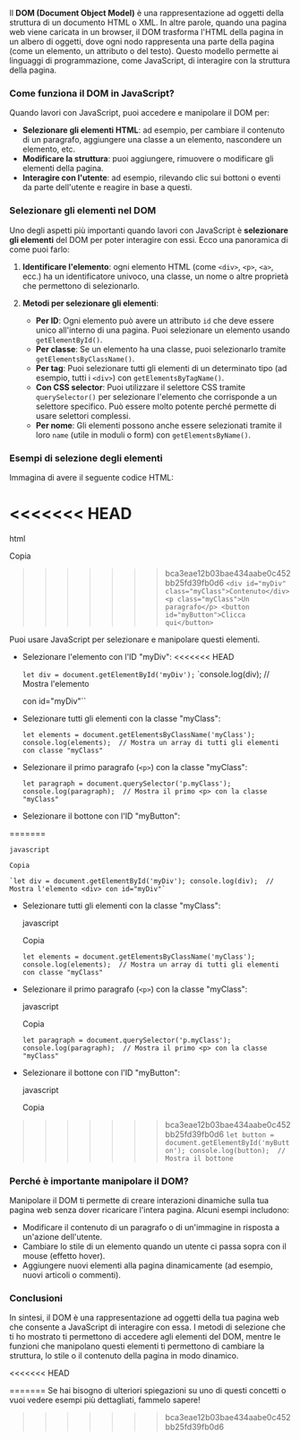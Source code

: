 Il **DOM (Document Object Model)** è una rappresentazione ad oggetti della struttura di un documento HTML o XML. In altre parole, quando una pagina web viene caricata in un browser, il DOM trasforma l'HTML della pagina in un albero di oggetti, dove ogni nodo rappresenta una parte della pagina (come un elemento, un attributo o del testo). Questo modello permette ai linguaggi di programmazione, come JavaScript, di interagire con la struttura della pagina.

### Come funziona il DOM in JavaScript?

Quando lavori con JavaScript, puoi accedere e manipolare il DOM per:

- **Selezionare gli elementi HTML**: ad esempio, per cambiare il contenuto di un paragrafo, aggiungere una classe a un elemento, nascondere un elemento, etc.
- **Modificare la struttura**: puoi aggiungere, rimuovere o modificare gli elementi della pagina.
- **Interagire con l'utente**: ad esempio, rilevando clic sui bottoni o eventi da parte dell'utente e reagire in base a questi.

### Selezionare gli elementi nel DOM

Uno degli aspetti più importanti quando lavori con JavaScript è **selezionare gli elementi** del DOM per poter interagire con essi. Ecco una panoramica di come puoi farlo:

1. **Identificare l'elemento**: ogni elemento HTML (come `<div>`, `<p>`, `<a>`, ecc.) ha un identificatore univoco, una classe, un nome o altre proprietà che permettono di selezionarlo.
    
2. **Metodi per selezionare gli elementi**:
    
    - **Per ID**: Ogni elemento può avere un attributo `id` che deve essere unico all'interno di una pagina. Puoi selezionare un elemento usando `getElementById()`.
    - **Per classe**: Se un elemento ha una classe, puoi selezionarlo tramite `getElementsByClassName()`.
    - **Per tag**: Puoi selezionare tutti gli elementi di un determinato tipo (ad esempio, tutti i `<div>`) con `getElementsByTagName()`.
    - **Con CSS selector**: Puoi utilizzare il selettore CSS tramite `querySelector()` per selezionare l'elemento che corrisponde a un selettore specifico. Può essere molto potente perché permette di usare selettori complessi.
    - **Per nome**: Gli elementi possono anche essere selezionati tramite il loro `name` (utile in moduli o form) con `getElementsByName()`.

### Esempi di selezione degli elementi

Immagina di avere il seguente codice HTML:

<<<<<<< HEAD
=======
html

Copia

>>>>>>> bca3eae12b03bae434aabe0c452bb25fd39fb0d6
`<div id="myDiv" class="myClass">Contenuto</div> <p class="myClass">Un paragrafo</p> <button id="myButton">Clicca qui</button>`

Puoi usare JavaScript per selezionare e manipolare questi elementi.

- Selezionare l'elemento con l'ID "myDiv":
<<<<<<< HEAD

    `let div = document.getElementById('myDiv');` 
    `console.log(div);  // Mostra l'elemento <div> con id="myDiv"``
    
- Selezionare tutti gli elementi con la classe "myClass":
 
    `let elements = document.getElementsByClassName('myClass'); console.log(elements);  // Mostra un array di tutti gli elementi con classe "myClass"`
    
- Selezionare il primo paragrafo (`<p>`) con la classe "myClass":

    `let paragraph = document.querySelector('p.myClass'); console.log(paragraph);  // Mostra il primo <p> con la classe "myClass"`
    
- Selezionare il bottone con l'ID "myButton":

=======
    
    javascript
    
    Copia
    
    `let div = document.getElementById('myDiv'); console.log(div);  // Mostra l'elemento <div> con id="myDiv"`
    
- Selezionare tutti gli elementi con la classe "myClass":
    
    javascript
    
    Copia
    
    `let elements = document.getElementsByClassName('myClass'); console.log(elements);  // Mostra un array di tutti gli elementi con classe "myClass"`
    
- Selezionare il primo paragrafo (`<p>`) con la classe "myClass":
    
    javascript
    
    Copia
    
    `let paragraph = document.querySelector('p.myClass'); console.log(paragraph);  // Mostra il primo <p> con la classe "myClass"`
    
- Selezionare il bottone con l'ID "myButton":
    
    javascript
    
    Copia
    
>>>>>>> bca3eae12b03bae434aabe0c452bb25fd39fb0d6
    `let button = document.getElementById('myButton'); console.log(button);  // Mostra il bottone`
    

### Perché è importante manipolare il DOM?

Manipolare il DOM ti permette di creare interazioni dinamiche sulla tua pagina web senza dover ricaricare l'intera pagina. Alcuni esempi includono:

- Modificare il contenuto di un paragrafo o di un'immagine in risposta a un'azione dell'utente.
- Cambiare lo stile di un elemento quando un utente ci passa sopra con il mouse (effetto hover).
- Aggiungere nuovi elementi alla pagina dinamicamente (ad esempio, nuovi articoli o commenti).

### Conclusioni

In sintesi, il DOM è una rappresentazione ad oggetti della tua pagina web che consente a JavaScript di interagire con essa. I metodi di selezione che ti ho mostrato ti permettono di accedere agli elementi del DOM, mentre le funzioni che manipolano questi elementi ti permettono di cambiare la struttura, lo stile o il contenuto della pagina in modo dinamico.

<<<<<<< HEAD



=======
Se hai bisogno di ulteriori spiegazioni su uno di questi concetti o vuoi vedere esempi più dettagliati, fammelo sapere!
>>>>>>> bca3eae12b03bae434aabe0c452bb25fd39fb0d6
